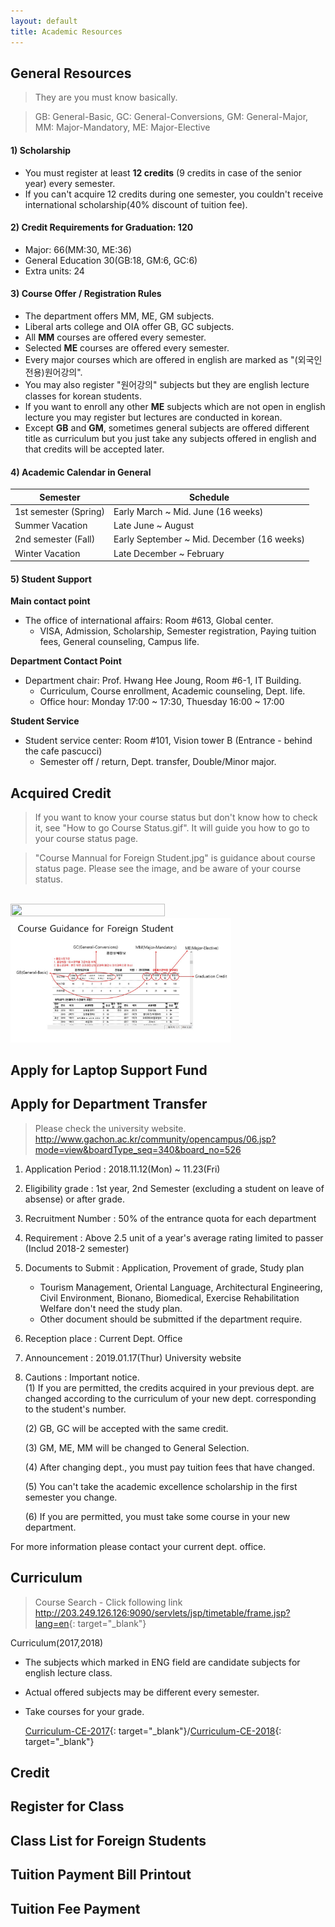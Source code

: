```yaml
---
layout: default
title: Academic Resources
---
```


## General Resources
> They are you must know basically.

> GB: General-Basic, GC: General-Conversions, GM: General-Major, MM: Major-Mandatory, ME: Major-Elective


#### 1) Scholarship
- You must register at least **12 credits** (9 credits in case of the senior year) every semester.
- If you can't acquire 12 credits during one semester, you couldn't receive international scholarship(40% discount of tuition fee).


#### 2) Credit Requirements for Graduation: 120
- Major: 66(MM:30, ME:36)
- General Education 30(GB:18, GM:6, GC:6)
- Extra units: 24


#### 3) Course Offer / Registration Rules
- The department offers MM, ME, GM subjects.
- Liberal arts college and OIA offer GB, GC subjects.
- All **MM** courses are offered every semester.
- Selected **ME** courses are offered every semester.
- Every major courses which are offered in english are marked as "(외국인전용)원어강의".
- You may also register "원어강의" subjects but they are english lecture classes for korean students.
- If you want to enroll any other **ME** subjects which are not open in english lecture you may register but lectures are conducted in korean.
- Except **GB** and **GM**, sometimes general subjects are offered different title as curriculum but you just take any subjects offered in english and that credits will be accepted later.


#### 4) Academic Calendar in General

|Semester|Schedule|
|---|---|
|1st semester (Spring)|Early March ~ Mid. June (16 weeks)|
|Summer Vacation|	Late June ~ August|
|2nd semester (Fall)|Early September ~ Mid. December (16 weeks)|
|Winter Vacation|Late December ~ February|
 

#### 5) Student Support
**Main contact point**
- The office of international affairs: Room #613, Global center.
    - VISA, Admission, Scholarship, Semester registration, Paying tuition fees, General counseling, Campus life.

**Department Contact Point**
- Department chair: Prof. Hwang Hee Joung, Room #6-1, IT Building.
    - Curriculum, Course enrollment, Academic counseling, Dept. life.
    - Office hour: Monday 17:00 ~ 17:30, Thuesday 16:00 ~ 17:00

**Student Service**
- Student service center: Room #101, Vision tower B (Entrance - behind the cafe pascucci)
    - Semester off / return, Dept. transfer, Double/Minor major.



## Acquired Credit 
> If you want to know your course status but don't know how to check it, see "How to go Course Status.gif". It will guide you how to go to your course status page.

> "Course Mannual for Foreign Student.jpg" is guidance about course status page. Please see the image, and be aware of your course status.

<br>

<img src="img/How to Go Course Status.gif" width="70%" height="70%">

<br>

<img src="img/Course_Mannual_for_Foreign_Student.JPG" width="70%" height="70%">

## Apply for Laptop Support Fund

## Apply for Department Transfer

>Please check the university website.
><http://www.gachon.ac.kr/community/opencampus/06.jsp?mode=view&boardType_seq=340&board_no=526>

1. Application Period : 2018.11.12(Mon) ~ 11.23(Fri)

2. Eligibility grade : 1st year, 2nd Semester (excluding a student on leave of absense) or after grade.

3. Recruitment Number : 50% of the entrance quota for each department

4. Requirement : Above 2.5 unit of a year's average rating limited to passer (Includ 2018-2 semester)

5. Documents to Submit : Application, Provement of grade, Study plan
    * Tourism Management, Oriental Language, Architectural Engineering, Civil Environment, Bionano, Biomedical, Exercise Rehabilitation Welfare don't need the study plan.
    * Other document should be submitted if the department require.

6. Reception place : Current Dept. Office

7. Announcement : 2019.01.17(Thur) University website

8. Cautions : Important notice.<br>
    (1) If you are permitted, the credits acquired in your previous dept. are changed according to the curriculum of your new dept. corresponding to the student's number.

    (2) GB, GC will be accepted with the same credit.

    (3) GM, ME, MM will be changed to General Selection.

    (4) After changing dept., you must pay tuition fees that have changed.

    (5) You can't take the academic excellence scholarship in the first semester you change.
    
	(6) If you are permitted, you must take some course in your new department.

For more information please contact your current dept. office.

## Curriculum
>Course Search - Click following link
><http://203.249.126.126:9090/servlets/jsp/timetable/frame.jsp?lang=en>{: target="_blank"}

Curriculum(2017,2018)
- The subjects which marked in ENG field are candidate subjects for english lecture class.
- Actual offered subjects may be different every semester.
- Take courses for your grade.

    [Curriculum-CE-2017](pdf/Curriculum-CE-2017.pdf){: target="_blank"}/[Curriculum-CE-2018](pdf/Curriculum-CE-2018.pdf){: target="_blank"}

## Credit
## Register for Class
## Class List for Foreign Students
## Tuition Payment Bill Printout
## Tuition Fee Payment
